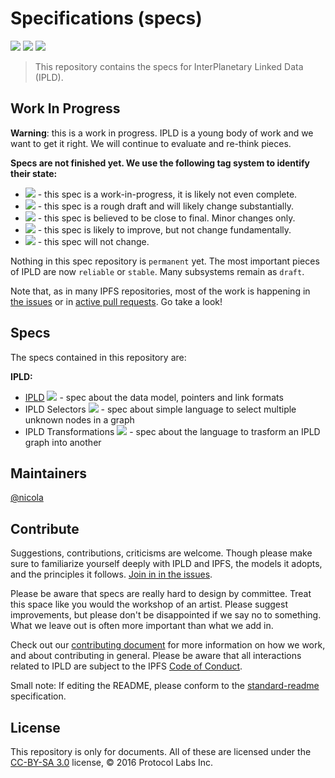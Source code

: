 Specifications (specs)
==============

[![](https://img.shields.io/badge/made%20by-Protocol%20Labs-blue.svg?style=flat-square)](http://ipn.io)
[![](https://img.shields.io/badge/project-IPLD-blue.svg?style=flat-square)](http://github.com/ipld/ipld)
[![](https://img.shields.io/badge/freenode-%23ipfs-blue.svg?style=flat-square)](http://webchat.freenode.net/?channels=%23ipfs)

> This repository contains the specs for InterPlanetary Linked Data (IPLD).

## Work In Progress

**Warning**: this is a work in progress. IPLD is a young body of work and we want to get it right. We will continue to evaluate and re-think pieces.

**Specs are not finished yet. We use the following tag system to identify their state:**

- ![](https://img.shields.io/badge/status-wip-orange.svg?style=flat-square) - this spec is a work-in-progress, it is likely not even complete.
- ![](https://img.shields.io/badge/status-draft-yellow.svg?style=flat-square) - this spec is a rough draft and will likely change substantially.
- ![](https://img.shields.io/badge/status-reliable-green.svg?style=flat-square) - this spec is believed to be close to final. Minor changes only.
- ![](https://img.shields.io/badge/status-stable-brightgreen.svg?style=flat-square) - this spec is likely to improve, but not change fundamentally.
- ![](https://img.shields.io/badge/status-permanent-blue.svg?style=flat-square) - this spec will not change.

Nothing in this spec repository is `permanent` yet. The most important pieces of IPLD are now `reliable` or `stable`. Many subsystems remain as `draft`.

Note that, as in many IPFS repositories, most of the work is happening in [the issues](https://github.com/ipld/specs/issues/) or in [active pull requests](https://github.com/ipld/specs/pulls/). Go take a look!

## Specs

The specs contained in this repository are:

**IPLD:**
- [IPLD](/ipld) ![](https://img.shields.io/badge/status-reliable-green.svg?style=flat-square) - spec about the data model, pointers and link formats
- IPLD Selectors ![](https://img.shields.io/badge/status-wip-orange.svg?style=flat-square) - spec about simple language to select multiple unknown nodes in a graph
- IPLD Transformations ![](https://img.shields.io/badge/status-wip-orange.svg?style=flat-square) - spec about the language to trasform an IPLD graph into another

## Maintainers

[@nicola](https://github.com/nicola)

## Contribute

Suggestions, contributions, criticisms are welcome. Though please make sure to familiarize yourself deeply with IPLD and IPFS, the models it adopts, and the principles it follows. [Join in in the issues](https://github.com/ipld/specs/issues).

Please be aware that specs are really hard to design by committee. Treat this space like you would the workshop of an artist. Please suggest improvements, but please don't be disappointed if we say no to something. What we leave out is often more important than what we add in.

Check out our [contributing document](https://github.com/ipld/ipld/blob/master/contributing.md) for more information on how we work, and about contributing in general. Please be aware that all interactions related to IPLD are subject to the IPFS [Code of Conduct](https://github.com/ipfs/community/blob/master/code-of-conduct.md).

Small note: If editing the README, please conform to the [standard-readme](https://github.com/RichardLitt/standard-readme) specification.

## License

This repository is only for documents. All of these are licensed under the [CC-BY-SA 3.0](https://ipfs.io/ipfs/QmVreNvKsQmQZ83T86cWSjPu2vR3yZHGPm5jnxFuunEB9u) license, © 2016 Protocol Labs Inc.
